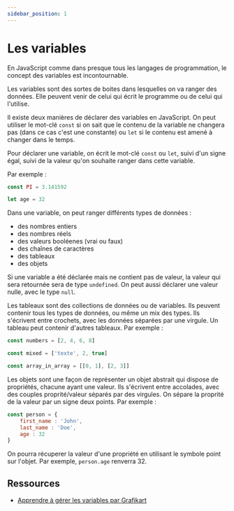 ```yaml
---
sidebar_position: 1
---
```


# Les variables

En JavaScript comme dans presque tous les langages de programmation, le concept des variables est incontournable.

Les variables sont des sortes de boites dans lesquelles on va ranger des données. Elle peuvent venir de celui qui écrit le programme ou de celui qui l'utilise.

Il existe deux manières de déclarer des variables en JavaScript. On peut utiliser le mot-clé ```const``` si on sait que le contenu de la variable ne changera pas (dans ce cas c'est une constante) ou ```let``` si le contenu est amené à changer dans le temps.

Pour déclarer une variable, on écrit le mot-clé ```const``` ou ```let```, suivi d'un signe égal, suivi de la valeur qu'on souhaite ranger dans cette variable.

Par exemple : 

```js
const PI = 3.141592

let age = 32
```

Dans une variable, on peut ranger différents types de données :
 
 - des nombres entiers
 - des nombres réels
 - des valeurs booléenes (vrai ou faux)
 - des chaînes de caractères
 - des tableaux
 - des objets

 Si une variable a été déclarée mais ne contient pas de valeur, la valeur qui sera retournée sera de type ```undefined```. On peut aussi déclarer une valeur nulle, avec le type ```null```.

 Les tableaux sont des collections de données ou de variables. Ils peuvent contenir tous les types de données, ou même un mix des types. Ils s'écrivent entre crochets, avec les données séparées par une virgule. Un tableau peut contenir d'autres tableaux. Par exemple :

```js
const numbers = [2, 4, 6, 8]

const mixed = ['texte', 2, true]

const array_in_array = [[0, 1], [2, 3]]
```

Les objets sont une façon de représenter un objet abstrait qui dispose de propriétés, chacune ayant une valeur. Ils s'écrivent entre accolades, avec des couples proprité/valeur séparés par des virgules. On sépare la proprité de la valeur par un signe deux points. Par exemple :

```js
const person = {
    first_name : 'John',
    last_name : 'Doe',
    age : 32
}
```

On pourra récuperer la valeur d'une propriété en utilisant le symbole point sur l'objet. Par exemple,  ```person.age``` renverra 32.

## Ressources

* [Apprendre à gérer les variables par Grafikart](https://grafikart.fr/tutoriels/variables-2055#autoplay)